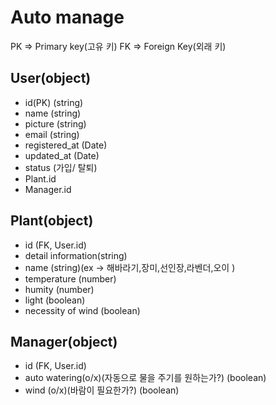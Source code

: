 # Auto manage

PK => Primary key(고유 키)
FK => Foreign Key(외래 키)
## User(object)
- id(PK) (string)
- name (string)
- picture (string)
- email (string)
- registered_at (Date)
- updated_at (Date)
- status (가입/ 탈퇴)
- Plant.id
- Manager.id

## Plant(object)
- id (FK, User.id)
- detail information(string)
- name (string)(ex -> 해바라기,장미,선인장,라벤더,오이 )
- temperature (number)
- humity (number)
- light (boolean)
- necessity of wind (boolean)

## Manager(object)
- id (FK, User.id)
- auto watering(o/x)(자동으로 물을 주기를 원하는가?) (boolean)
- wind (o/x)(바람이 필요한가?) (boolean)

